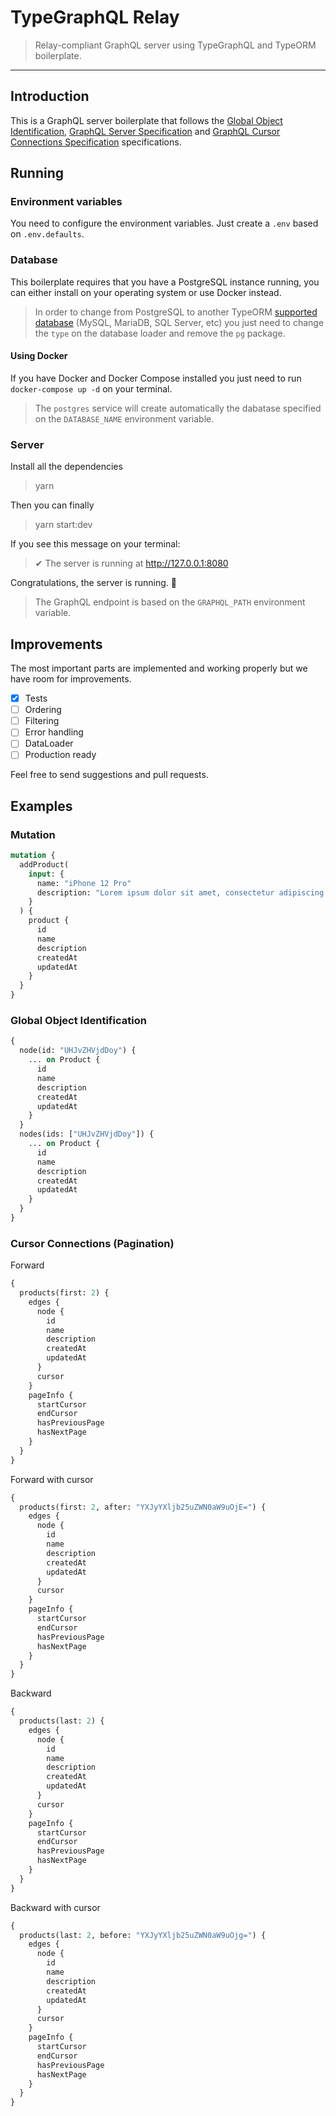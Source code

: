 # TypeGraphQL Relay

> Relay-compliant GraphQL server using TypeGraphQL and TypeORM boilerplate.

---

## Introduction

This is a GraphQL server boilerplate that follows the [Global Object Identification](https://graphql.org/learn/global-object-identification/), [GraphQL Server Specification](https://relay.dev/docs/en/graphql-server-specification.html) and [GraphQL Cursor Connections Specification](https://relay.dev/graphql/connections.htm) specifications.

## Running

### Environment variables

You need to configure the environment variables. Just create a `.env` based on `.env.defaults`.

### Database

This boilerplate requires that you have a PostgreSQL instance running, you can either install on your operating system or use Docker instead.

> In order to change from PostgreSQL to another TypeORM [supported database](https://typeorm.io/#/undefined/installation) (MySQL, MariaDB, SQL Server, etc) you just need to change the `type` on the database loader and remove the `pg` package.

#### Using Docker

If you have Docker and Docker Compose installed you just need to run `docker-compose up -d` on your terminal.

> The `postgres` service will create automatically the dabatase specified on the `DATABASE_NAME` environment variable.

### Server

Install all the dependencies

> yarn

Then you can finally

> yarn start:dev

If you see this message on your terminal:

> ✔ The server is running at <http://127.0.0.1:8080>

Congratulations, the server is running. 🚀

> The GraphQL endpoint is based on the `GRAPHQL_PATH` environment variable.

## Improvements

The most important parts are implemented and working properly but we have room for improvements.

- [x] Tests
- [ ] Ordering
- [ ] Filtering
- [ ] Error handling
- [ ] DataLoader
- [ ] Production ready

Feel free to send suggestions and pull requests.

## Examples

### Mutation

```graphql
mutation {
  addProduct(
    input: {
      name: "iPhone 12 Pro"
      description: "Lorem ipsum dolor sit amet, consectetur adipiscing elit. Morbi sed dui scelerisque, lacinia ipsum vitae, placerat felis."
    }
  ) {
    product {
      id
      name
      description
      createdAt
      updatedAt
    }
  }
}
```

### Global Object Identification

```graphql
{
  node(id: "UHJvZHVjdDoy") {
    ... on Product {
      id
      name
      description
      createdAt
      updatedAt
    }
  }
  nodes(ids: ["UHJvZHVjdDoy"]) {
    ... on Product {
      id
      name
      description
      createdAt
      updatedAt
    }
  }
}
```

### Cursor Connections (Pagination)

Forward

```graphql
{
  products(first: 2) {
    edges {
      node {
        id
        name
        description
        createdAt
        updatedAt
      }
      cursor
    }
    pageInfo {
      startCursor
      endCursor
      hasPreviousPage
      hasNextPage
    }
  }
}
```

Forward with cursor

```graphql
{
  products(first: 2, after: "YXJyYXljb25uZWN0aW9uOjE=") {
    edges {
      node {
        id
        name
        description
        createdAt
        updatedAt
      }
      cursor
    }
    pageInfo {
      startCursor
      endCursor
      hasPreviousPage
      hasNextPage
    }
  }
}
```

Backward

```graphql
{
  products(last: 2) {
    edges {
      node {
        id
        name
        description
        createdAt
        updatedAt
      }
      cursor
    }
    pageInfo {
      startCursor
      endCursor
      hasPreviousPage
      hasNextPage
    }
  }
}
```

Backward with cursor

```graphql
{
  products(last: 2, before: "YXJyYXljb25uZWN0aW9uOjg=") {
    edges {
      node {
        id
        name
        description
        createdAt
        updatedAt
      }
      cursor
    }
    pageInfo {
      startCursor
      endCursor
      hasPreviousPage
      hasNextPage
    }
  }
}
```

